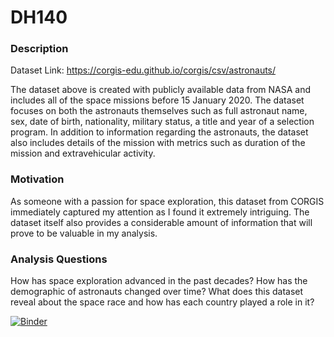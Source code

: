 # DH140

### Description
Dataset Link: https://corgis-edu.github.io/corgis/csv/astronauts/

The dataset above is created with publicly available data from NASA and includes all of the space missions before 15 January 2020. The dataset focuses on both the astronauts themselves such as full astronaut name, sex, date of birth, nationality, military status, a title and year of a selection program. In addition to information regarding the astronauts, the dataset also includes details of the mission with metrics such as duration of the mission and extravehicular activity.

### Motivation
As someone with a passion for space exploration, this dataset from CORGIS immediately captured my attention as I found it extremely intriguing. The dataset itself also provides a considerable amount of information that will prove to be valuable in my analysis.

### Analysis Questions
How has space exploration advanced in the past decades?
How has the demographic of astronauts changed over time?
What does this dataset reveal about the space race and how has each country played a role in it?

[![Binder](https://mybinder.org/badge_logo.svg)](https://mybinder.org/v2/gh/Francis-Feng/DH140/HEAD)